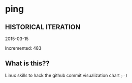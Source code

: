 # ping

## HISTORICAL ITERATION
2015-03-15

Incremented: 483

## What is this?? 
Linux skills to hack the github commit visualization chart `;-)`
